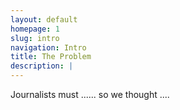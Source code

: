 ```yaml
---
layout: default
homepage: 1
slug: intro
navigation: Intro
title: The Problem
description: |
---
```


Journalists must ......  so we thought ....
